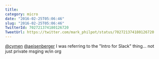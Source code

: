 ```yaml
---
title: 
category: micro
date: "2016-02-25T05:06:46"
slug: "2016-02-25T05:06:46"
TwitterId: 702721374180126720
TweetUrl: https://twitter.com/mark_philpot/status/702721374180126720
---
```


[@cymen](https://twitter.com/cymen)
[@aeisenberger](https://twitter.com/aeisenberger) I was referring to the "Intro
for Slack" thing... not just private msging w/in org
